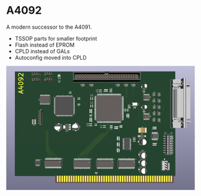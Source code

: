 # A4092

A modern successor to the A4091.

* TSSOP parts for smaller footprint
* Flash instead of EPROM
* CPLD instead of GALs
* Autoconfig moved into CPLD

![PCB](Docs/PCB.png?raw=True)

